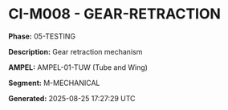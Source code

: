 # CI-M008 - GEAR-RETRACTION

**Phase:** 05-TESTING

**Description:** Gear retraction mechanism

**AMPEL:** AMPEL-01-TUW (Tube and Wing)

**Segment:** M-MECHANICAL

**Generated:** 2025-08-25 17:27:29 UTC
